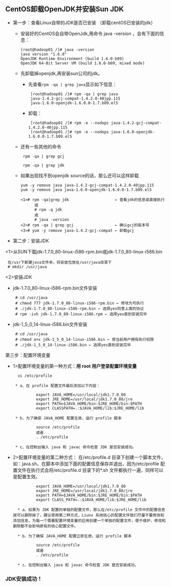 ## CentOS卸载OpenJDK并安装Sun JDK

* 第一步：查看Linux自带的JDK是否已安装 （卸载centOS已安装的jdk）
   * 安装好的CentOS会自带OpenJdk,用命令 java -version ，会有下面的信息：

         [root@hadoop01 /]# java -version
         java version "1.6.0"
         OpenJDK Runtime Environment (build 1.6.0-b09)
         OpenJDK 64-Bit Server VM (build 1.6.0-b09, mixed mode)

   * 先卸载掉openjdk,再安装sun公司的jdk。
     * 先查看` rpm -qa | grep java `显示如下信息：
     
            [root@hadoop01 /]# rpm -qa | grep java
            java-1.4.2-gcj-compat-1.4.2.0-40jpp.115
            java-1.6.0-openjdk-1.6.0.0-1.7.b09.el5

     * 卸载：

            [root@hadoop01 /]# rpm -e --nodeps java-1.4.2-gcj-compat-1.4.2.0-40jpp.115
            [root@hadoop01 /]# rpm -e --nodeps java-1.6.0-openjdk-1.6.0.0-1.7.b09.el5

   * 还有一些其他的命令

          rpm -qa | grep gcj

          rpm -qa | grep jdk

   * 如果出现找不到openjdk source的话，那么还可以这样卸载

         yum -y remove java java-1.4.2-gcj-compat-1.4.2.0-40jpp.115
         yum -y remove java java-1.6.0-openjdk-1.6.0.0-1.7.b09.el5

         <1># rpm -qa|grep jdk                    ← 查看jdk的信息或直接执行 
               或 
               # rpm -q jdk 
               或 
               # java -version 
         <2># rpm -qa | grep gcj                  ← 确认gcj的版本号 
         <3># yum -y remove java-1.4.2-gcj-compat ← 卸载gcj 

* 第二步：安装JDK 

<1>从SUN下载jdk-1.7.0_80-linux-i586-rpm.bin或jdk-1.7.0_80-linux-i586.bin 

     在/usr下新建java文件夹，将安装包放在/usr/java目录下 
     # mkdir /usr/java 
   
<2>安装JDK  

   * jdk-1.7.0_80-linux-i586-rpm.bin文件安装 

          # cd /usr/java 
          # chmod 777 jdk-1.7.0_80-linux-i586-rpm.bin ← 修改为可执行 
          # ./jdk-1.7.0_80-linux-i586-rpm.bin ← 选择yes同意上面的协议 
          # rpm -ivh jdk-1.7.0_80-linux-i586.rpm ← 选择yes直到安装完毕 

   * jdk-1_5_0_14-linux-i586.bin文件安装 

          # cd /usr/java 
          # chmod a+x jdk-1_5_0_14-linux-i586.bin ← 使当前用户拥有执行权限 
          # ./jdk-1_5_0_14-linux-i586.bin ← 选择yes直到安装完毕 

第三步：配置环境变量 
* 1>配置环境变量的第一种方式：**用 root 用户登录配置环境变量**
  
        vi /etc/profile

       * a、在 profile 配置文件最后添加以下内容：

                export JAVA_HOME=/usr/local/jdk1.7.0_80
                export JRE_HOME=/usr/local/jdk1.7.0_80/jre
                export PATH=$JAVA_HOME/bin:$JRE_HOME/bin:$PATH
                export CLASSPATH=.:$JAVA_HOME/lib:$JRE_HOME/lib

       * b、为了确保 JAVA_HOME 配置生效，运行 profile 脚本
        
                source /etc/profile
                或者
                . /etc/profile

       * c、在控制台输入 java 和 javac 命令检查 JDK 是否安装成功。
        
* 2>配置环境变量的第二种方式：
        在/etc/profile.d 目录下创建一个脚本文件，如：java.sh，在脚本中添加下面的配置信息保存并退出，因为/etc/profile 配置文件在执行式会将/etc/profile.d 目录下的*.sh 文件都执行一遍，同样可以是配置生效。
        
                export JAVA_HOME=/usr/local/jdk1.7.0_80
                export JRE_HOME=/usr/local/jdk1.7.0_80/jre
                export PATH=$JAVA_HOME/bin:$JRE_HOME/bin:$PATH
                export CLASS_PATH=.:$JAVA_HOME/lib:$JRE_HOME/lib

        * a、如果为 JDK 配置的单独的配置文件，那么在/etc/profile 文件中的配置信息就可以删除掉了，建议使用第二种方式，Liunx 系统核心的配置文件我们尽量不要修改和添加信息，为每一个需要配置环境变量的应用创建一个单独的配置文件，便于维护，修改和删除都不会影响原有的核心配置文件。
        
        * b、为了确保 JAVA_HOME 配置立即生效，运行 profile 脚本
        
                source /etc/profile
                或者
                . /etc/profile
                
        * c、在控制台输入 java 和 javac 命令检查 JDK 是否安装成功。
        
### JDK安装成功！


